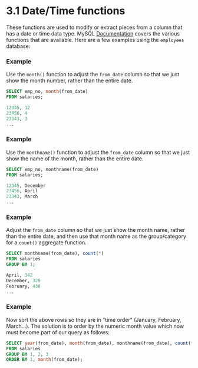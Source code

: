 # 3.1 Date/Time functions
These functions are used to modify or extract pieces from a column that has a date or time data type. MySQL [Documentation](https://dev.mysql.com/doc/refman/5.7/en/date-and-time-functions.html) covers the various functions that are available. Here are a few examples using the `employees` database:

### Example
Use the `month()` function to adjust the `from_date` column so that we just show the month number, rather than the entire date.
```sql
SELECT emp_no, month(from_date) 
FROM salaries;

12345, 12
23456, 4
23343, 3
...
```

### Example 
Use the `monthname()` function to adjust the `from_date` column so that we just show the name of the month, rather than the entire date.
```sql
SELECT emp_no, monthname(from_date) 
FROM salaries;

12345, December
23456, April
23343, March
...
```
### Example
Adjust the `from_date` column so that we just show the month name, rather than the entire date, and then use that month name as the group/category for a `count()` aggregate function.
```sql
SELECT monthname(from_date), count(*)
FROM salaries
GROUP BY 1;

April, 342
December, 329
February, 438
...

```
### Example
Now sort the above rows so they are in "time order" (January, February, March...). The solution is to order by the numeric month value which now must become part of our query as follows:
```sql
SELECT year(from_date), month(from_date), monthname(from_date), count(*) 
FROM salaries
GROUP BY 1, 2, 3
ORDER BY 1, month(from_date);
```
